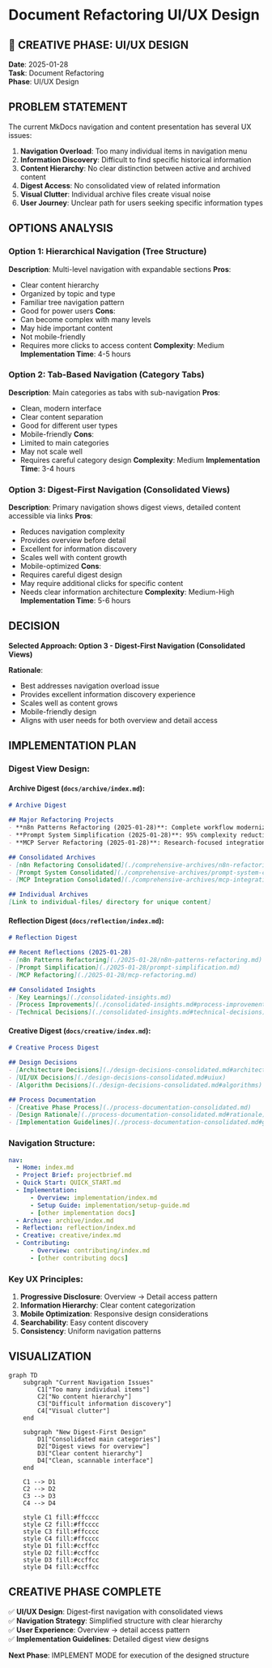 # Document Refactoring UI/UX Design

## 🎨 CREATIVE PHASE: UI/UX DESIGN

**Date**: 2025-01-28  
**Task**: Document Refactoring  
**Phase**: UI/UX Design  

## PROBLEM STATEMENT

The current MkDocs navigation and content presentation has several UX issues:
1. **Navigation Overload**: Too many individual items in navigation menu
2. **Information Discovery**: Difficult to find specific historical information
3. **Content Hierarchy**: No clear distinction between active and archived content
4. **Digest Access**: No consolidated view of related information
5. **Visual Clutter**: Individual archive files create visual noise
6. **User Journey**: Unclear path for users seeking specific information types

## OPTIONS ANALYSIS

### Option 1: Hierarchical Navigation (Tree Structure)
**Description**: Multi-level navigation with expandable sections
**Pros**:
- Clear content hierarchy
- Organized by topic and type
- Familiar tree navigation pattern
- Good for power users
**Cons**:
- Can become complex with many levels
- May hide important content
- Not mobile-friendly
- Requires more clicks to access content
**Complexity**: Medium
**Implementation Time**: 4-5 hours

### Option 2: Tab-Based Navigation (Category Tabs)
**Description**: Main categories as tabs with sub-navigation
**Pros**:
- Clean, modern interface
- Clear content separation
- Good for different user types
- Mobile-friendly
**Cons**:
- Limited to main categories
- May not scale well
- Requires careful category design
**Complexity**: Medium
**Implementation Time**: 3-4 hours

### Option 3: Digest-First Navigation (Consolidated Views)
**Description**: Primary navigation shows digest views, detailed content accessible via links
**Pros**:
- Reduces navigation complexity
- Provides overview before detail
- Excellent for information discovery
- Scales well with content growth
- Mobile-optimized
**Cons**:
- Requires careful digest design
- May require additional clicks for specific content
- Needs clear information architecture
**Complexity**: Medium-High
**Implementation Time**: 5-6 hours

## DECISION

**Selected Approach: Option 3 - Digest-First Navigation (Consolidated Views)**

**Rationale**:
- Best addresses navigation overload issue
- Provides excellent information discovery experience
- Scales well as content grows
- Mobile-friendly design
- Aligns with user needs for both overview and detail access

## IMPLEMENTATION PLAN

### Digest View Design:

#### Archive Digest (`docs/archive/index.md`):
```markdown
# Archive Digest

## Major Refactoring Projects
- **n8n Patterns Refactoring (2025-01-28)**: Complete workflow modernization
- **Prompt System Simplification (2025-01-28)**: 95% complexity reduction
- **MCP Server Refactoring (2025-01-28)**: Research-focused integration

## Consolidated Archives
- [n8n Refactoring Consolidated](./comprehensive-archives/n8n-refactoring-consolidated.md)
- [Prompt System Consolidated](./comprehensive-archives/prompt-system-consolidated.md)
- [MCP Integration Consolidated](./comprehensive-archives/mcp-integration-consolidated.md)

## Individual Archives
[Link to individual-files/ directory for unique content]
```

#### Reflection Digest (`docs/reflection/index.md`):
```markdown
# Reflection Digest

## Recent Reflections (2025-01-28)
- [n8n Patterns Refactoring](./2025-01-28/n8n-patterns-refactoring.md)
- [Prompt Simplification](./2025-01-28/prompt-simplification.md)
- [MCP Refactoring](./2025-01-28/mcp-refactoring.md)

## Consolidated Insights
- [Key Learnings](./consolidated-insights.md)
- [Process Improvements](./consolidated-insights.md#process-improvements)
- [Technical Decisions](./consolidated-insights.md#technical-decisions)
```

#### Creative Digest (`docs/creative/index.md`):
```markdown
# Creative Process Digest

## Design Decisions
- [Architecture Decisions](./design-decisions-consolidated.md#architecture)
- [UI/UX Decisions](./design-decisions-consolidated.md#uiux)
- [Algorithm Decisions](./design-decisions-consolidated.md#algorithms)

## Process Documentation
- [Creative Phase Process](./process-documentation-consolidated.md)
- [Design Rationale](./process-documentation-consolidated.md#rationale)
- [Implementation Guidelines](./process-documentation-consolidated.md#guidelines)
```

### Navigation Structure:
```yaml
nav:
  - Home: index.md
  - Project Brief: projectbrief.md
  - Quick Start: QUICK_START.md
  - Implementation:
      - Overview: implementation/index.md
      - Setup Guide: implementation/setup-guide.md
      - [other implementation docs]
  - Archive: archive/index.md
  - Reflection: reflection/index.md
  - Creative: creative/index.md
  - Contributing:
      - Overview: contributing/index.md
      - [other contributing docs]
```

### Key UX Principles:
1. **Progressive Disclosure**: Overview → Detail access pattern
2. **Information Hierarchy**: Clear content categorization
3. **Mobile Optimization**: Responsive design considerations
4. **Searchability**: Easy content discovery
5. **Consistency**: Uniform navigation patterns

## VISUALIZATION

```mermaid
graph TD
    subgraph "Current Navigation Issues"
        C1["Too many individual items"]
        C2["No content hierarchy"]
        C3["Difficult information discovery"]
        C4["Visual clutter"]
    end
    
    subgraph "New Digest-First Design"
        D1["Consolidated main categories"]
        D2["Digest views for overview"]
        D3["Clear content hierarchy"]
        D4["Clean, scannable interface"]
    end
    
    C1 --> D1
    C2 --> D2
    C3 --> D3
    C4 --> D4
    
    style C1 fill:#ffcccc
    style C2 fill:#ffcccc
    style C3 fill:#ffcccc
    style C4 fill:#ffcccc
    style D1 fill:#ccffcc
    style D2 fill:#ccffcc
    style D3 fill:#ccffcc
    style D4 fill:#ccffcc
```

## CREATIVE PHASE COMPLETE

✅ **UI/UX Design**: Digest-first navigation with consolidated views  
✅ **Navigation Strategy**: Simplified structure with clear hierarchy  
✅ **User Experience**: Overview → detail access pattern  
✅ **Implementation Guidelines**: Detailed digest view designs  

**Next Phase**: IMPLEMENT MODE for execution of the designed structure
